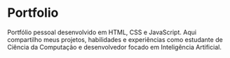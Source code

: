 # Portfolio
Portfólio pessoal desenvolvido em HTML, CSS e JavaScript. Aqui compartilho meus projetos, habilidades e experiências como estudante de Ciência da Computação e desenvolvedor focado em Inteligência Artificial.
